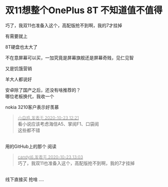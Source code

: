 # 双11想整个OnePlus 8T  不知道值不值得


巧了，我双11也准备入这个，高配版抢不到啊，我的7才挂掉

有需要就上

8T硬盘也太大了

不在意屏幕可以买，一加究竟是屏幕旗舰还是屏幕奇贱，见仁见智

又是饥饿营销

羊大人都说好

安卓除了国产之后，还没有啥推荐的？<br />
哪位老板换代，我收一个

nokia 3210客户表示好羡慕

<div class="quote"><blockquote><font size="2"><a href="https://www.hostloc.com/forum.php?mod=redirect&amp;goto=findpost&amp;pid=9340430&amp;ptid=757537" target="_blank"><font color="#999999">小白鸡 发表于 2020-10-23 12:21</font></a></font><br />
看小说应该考虑海信A5、掌阅F1、口袋阅<br />
这些都不错</blockquote></div><br />
用的GitHub上的那个 阅读&nbsp;&nbsp;

<div class="quote"><blockquote><font size="2"><a href="https://www.hostloc.com/forum.php?mod=redirect&amp;goto=findpost&amp;pid=9340658&amp;ptid=757537" target="_blank"><font color="#999999">candyl6 发表于 2020-10-23 13:03</font></a></font><br />
巧了，我双11也准备入这个，高配版抢不到啊，我的7才挂掉</blockquote></div><br />
线下直接买 抢啥 .... 
